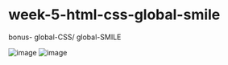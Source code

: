 # week-5-html-css-global-smile
bonus- global-CSS/ global-SMILE

![image](https://user-images.githubusercontent.com/117738625/204257319-4481b8e0-d5e9-4fc8-bc9c-bb429fab7965.png)
![image](https://user-images.githubusercontent.com/117738625/204258526-d8919cdb-f1ea-4e83-8e94-fa578d0ec5df.png)

